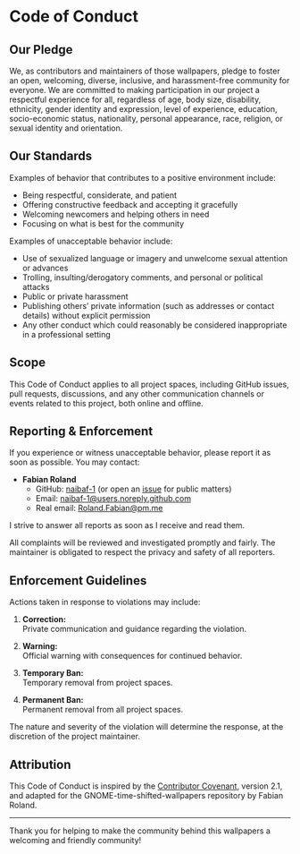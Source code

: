 # Code of Conduct

## Our Pledge

We, as contributors and maintainers of those wallpapers, pledge to foster an open, welcoming, diverse, inclusive, and harassment-free community for everyone. 
We are committed to making participation in our project a respectful experience for all, regardless of age, body size, disability, ethnicity, gender identity and expression, level of experience, education, socio-economic status,
nationality, personal appearance, race, religion, or sexual identity and orientation.

## Our Standards

Examples of behavior that contributes to a positive environment include:
- Being respectful, considerate, and patient
- Offering constructive feedback and accepting it gracefully
- Welcoming newcomers and helping others in need
- Focusing on what is best for the community

Examples of unacceptable behavior include:
- Use of sexualized language or imagery and unwelcome sexual attention or advances
- Trolling, insulting/derogatory comments, and personal or political attacks
- Public or private harassment
- Publishing others’ private information (such as addresses or contact details) without explicit permission
- Any other conduct which could reasonably be considered inappropriate in a professional setting

## Scope

This Code of Conduct applies to all project spaces, including GitHub issues, pull requests, discussions, and any other communication channels or events related to this project, both online and offline.

## Reporting & Enforcement

If you experience or witness unacceptable behavior, please report it as soon as possible. You may contact:

- **Fabian Roland**  
  - GitHub: [naibaf-1](https://github.com/naibaf-1) (or open an [issue](../../issues) for public matters)  
  - Email: naibaf-1@users.noreply.github.com  
  - Real email: Roland.Fabian@pm.me

I strive to answer all reports as soon as I receive and read them.

All complaints will be reviewed and investigated promptly and fairly. The maintainer is obligated to respect the privacy and safety of all reporters.

## Enforcement Guidelines

Actions taken in response to violations may include:

1. **Correction:**  
   Private communication and guidance regarding the violation.

2. **Warning:**  
   Official warning with consequences for continued behavior.

3. **Temporary Ban:**  
   Temporary removal from project spaces.

4. **Permanent Ban:**  
   Permanent removal from all project spaces.

The nature and severity of the violation will determine the response, at the discretion of the project maintainer.

## Attribution

This Code of Conduct is inspired by the [Contributor Covenant](https://www.contributor-covenant.org/), version 2.1, and adapted for the GNOME-time-shifted-wallpapers repository by Fabian Roland.

---
Thank you for helping to make the community behind this wallpapers a welcoming and friendly community!
